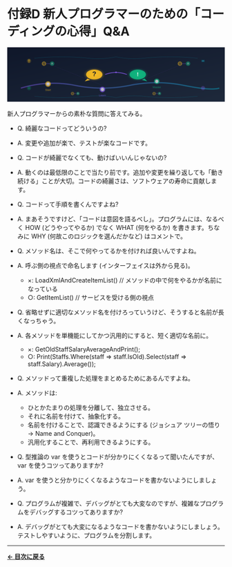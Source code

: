 # 付録D 新人プログラマーのための「コーディングの心得」Q&A

![付録D バナー](../Images/banner-appendix-d.svg)

新人プログラマーからの素朴な質問に答えてみる。

- Q. 綺麗なコードってどういうの?
- A. 変更や追加が楽で、テストが楽なコードです。

- Q. コードが綺麗でなくても、動けばいいんじゃないの?
- A. 動くのは最低限のことで当たり前です。追加や変更を繰り返しても「動き続ける」ことが大切。コードの綺麗さは、ソフトウェアの寿命に貢献します。

- Q. コードって手順を書くんですよね?
- A. まあそうですけど、「コードは意図を語るべし」。プログラムには、なるべく HOW (どうやってやるか) でなく WHAT (何をやるか) を書きます。ちなみに WHY (何故このロジックを選んだかなど) はコメントで。

- Q. メソッド名は、そこで何やってるかを付ければ良いんですよね。
- A. 呼ぶ側の視点で命名します (インターフェイスは外から見る)。
  - ×: LoadXmlAndCreateItemList() // メソッドの中で何をやるかが名前になっている
  - ○: GetItemList() // サービスを受ける側の視点

- Q. 省略せずに適切なメソッド名を付けろっていうけど、そうすると名前が長くなっちゃう。
- A. 各メソッドを単機能にしてかつ汎用的にすると、短く適切な名前に。
  - ×: GetOldStaffSalaryAverageAndPrint();
  - ○: Print(Staffs.Where(staff => staff.IsOld).Select(staff => staff.Salary).Average());

- Q. メソッドって重複した処理をまとめるためにあるんですよね。
- A. メソッドは:
  - ひとかたまりの処理を分離して、独立させる。
  - それに名前を付けて、抽象化する。
  - 名前を付けることで、認識できるようにする (ジョシュア ツリーの悟り → Name and Conquer)。
  - 汎用化することで、再利用できるようにする。

- Q. 型推論の var を使うとコードが分かりにくくなるって聞いたんですが、var を使うコツってありますか?
- A. var を使うと分かりにくくなるようなコードを書かないようにしましょう。

- Q. プログラムが複雑で、デバッグがとても大変なのですが、複雑なプログラムをデバッグするコツってありますか?
- A. デバッグがとても大変になるようなコードを書かないようにしましょう。テストしやすいように、プログラムを分割します。

---

**[← 目次に戻る](table-of-contents.md)**
